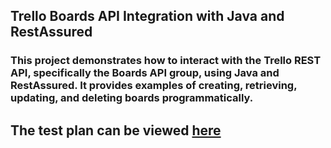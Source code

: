 ## Trello Boards API Integration with Java and RestAssured
### This project demonstrates how to interact with the Trello REST API, specifically the Boards API group, using Java and RestAssured. It provides examples of creating, retrieving, updating, and deleting boards programmatically.

## The test plan can be viewed [here](https://docs.google.com/document/d/1hbi66GpGcNl0v8r-pG9iE-qd9yd0txGcnzLRy_-xjT4/edit?usp=sharing)
